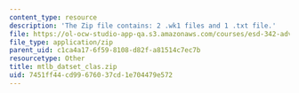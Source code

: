 ```yaml
---
content_type: resource
description: 'The Zip file contains: 2 .wk1 files and 1 .txt file.'
file: https://ol-ocw-studio-app-qa.s3.amazonaws.com/courses/esd-342-advanced-system-architecture-spring-2006/7451ff44cd99676037cd1e704479e572_mtlb_datset_clas.zip
file_type: application/zip
parent_uid: c1ca4a17-6f59-8108-d82f-a81514c7ec7b
resourcetype: Other
title: mtlb_datset_clas.zip
uid: 7451ff44-cd99-6760-37cd-1e704479e572
---
```

